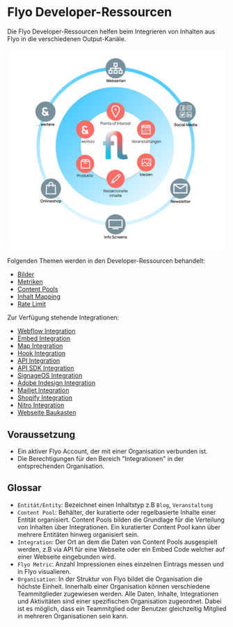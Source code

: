 # Flyo Developer-Ressourcen

Die Flyo Developer-Ressourcen helfen beim Integrieren von Inhalten aus Flyo in die verschiedenen Output-Kanäle.

![Flyo](assets/flyo.png)

Folgenden Themen werden in den Developer-Ressourcen behandelt:

+ [Bilder](infos/images.md)
+ [Metriken](infos/metrics.md)
+ [Content Pools](infos/pools.md)
+ [Inhalt Mapping](infos/mapping.md)
+ [Rate Limit](infos/ratelimit.md)

Zur Verfügung stehende Integrationen:

+ [Webflow Integration](integrations/webflow.md)
+ [Embed Integration](integrations/embed.md)
+ [Map Integration](integrations/map.md)
+ [Hook Integration](integrations/hooks.md)
+ [API Integration](integrations/api.md)
+ [API SDK Integration](integrations/sdk.md)
+ [SignageOS Integration](integrations/signageos.md)
+ [Adobe Indesign Integration](integrations/indesign.md)
+ [Mailjet Integration](integrations/mailjet.md)
+ [Shopify Integration](integrations/shopify.md)
+ [Nitro Integration](nitro/)
+ [Webseite Baukasten](integrations/websitebuilder)

## Voraussetzung

+ Ein aktiver Flyo Account, der mit einer Organisation verbunden ist. 
+ Die Berechtigungen für den Bereich "Integrationen" in der entsprechenden Organisation.

## Glossar

+ `Entität/Entity`: Bezeichnet einen Inhaltstyp z.B `Blog`, `Veranstaltung`
+ `Content Pool`: Behälter, der kuratierte oder regelbasierte Inhalte einer Entität organisiert. Content Pools bilden die Grundlage für die Verteilung von Inhalten über Integrationen. Ein kuratierter Content Pool kann über mehrere Entitäten hinweg organisiert sein.
+ `Integration`: Der Ort an dem die Daten von Content Pools ausgespielt werden, z.B via API für eine Webseite oder ein Embed Code welcher auf einer Webseite eingebunden wird.
+ `Flyo Metric`: Anzahl Impressionen eines einzelnen Eintrags messen und in Flyo visualieren.
+ `Organisation`: In der Struktur von Flyo bildet die Organisation die höchste Einheit. Innerhalb einer Organisation können verschiedene Teammitglieder zugewiesen werden. Alle Daten, Inhalte, Integrationen und Aktivitäten sind einer spezifischen Organisation zugeordnet. Dabei ist es möglich, dass ein Teammitglied oder Benutzer gleichzeitig Mitglied in mehreren Organisationen sein kann.
